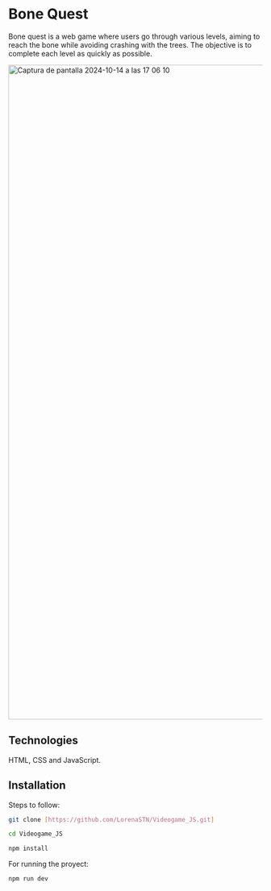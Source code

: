 # Bone Quest

Bone quest is a web game where users go through various levels, aiming to reach the bone while avoiding crashing with the trees. The objective is to complete each level as quickly as possible.

<img width="1299" alt="Captura de pantalla 2024-10-14 a las 17 06 10" src="https://github.com/user-attachments/assets/9aa0a7a3-114d-44d8-9ff7-cc5a8750e218">


## Technologies

HTML, CSS and JavaScript. 

## Installation

Steps to follow:

```bash
git clone [https://github.com/LorenaSTN/Videogame_JS.git]

cd Videogame_JS

npm install
```

For running the proyect:

```bash
npm run dev
```
